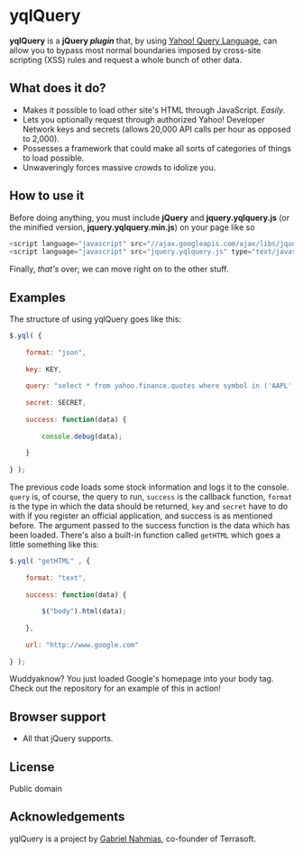yqlQuery
=============

**yqlQuery** is a **jQuery _plugin_** that, by using <a href="http://developer.yahoo.com/yql/">Yahoo! Query Language</a>,
can allow you to bypass most normal boundaries imposed by cross-site scripting (XSS) rules and request a whole bunch of other data.

What does it do?
-----------

* Makes it possible to load other site's HTML through JavaScript.  _Easily_.
* Lets you optionally request through authorized Yahoo! Developer Network keys and secrets (allows 20,000 API calls per hour as opposed to 2,000).
* Possesses a framework that could make all sorts of categories of things to load possible.
* Unwaveringly forces massive crowds to idolize you.

How to use it
-----------

Before doing anything, you must include **jQuery** and **jquery.yqlquery.js** (or the minified version, **jquery.yqlquery.min.js**) on your page like so

```javascript
<script language="javascript" src="//ajax.googleapis.com/ajax/libs/jquery/1/jquery.min.js" type="text/javascript"></script>
<script language="javascript" src="jquery.yqlquery.js" type="text/javascript"></script>
```

Finally, _that's_ over; we can move right on to the other stuff.

Examples
-----------

The structure of using yqlQuery goes like this:

```javascript
$.yql( {
	
	format: "json",
	
	key: KEY,
	
	query: "select * from yahoo.finance.quotes where symbol in ('AAPL', 'GOOG', 'MSFT')",
	
	secret: SECRET,
	
	success: function(data) {
		
		console.debug(data);
		
	}
	
} );
```

The previous code loads some stock information and logs it to the console. ```query``` is, of course, the query to run,
```success``` is the callback function, ```format``` is the type in which the data should be returned, ```key``` and
```secret``` have to do with if you register an official application, and success is as mentioned before.  The argument
passed to the success function is the data which has been loaded.  There's also a built-in function called ```getHTML```
which goes a little something like this:

```javascript
$.yql( "getHTML" , {
	
	format: "text",
	
	success: function(data) {
		
		$("body").html(data);
		
	},
	
	url: "http://www.google.com"
	
} );
```

Wuddyaknow?  You just loaded Google's homepage into your body tag.  Check out the repository for an example of this in action!

Browser support
-----------

* All that jQuery supports.

License
-----------

Public domain

Acknowledgements
------------

yqlQuery is a project by [Gabriel Nahmias](http://github.com/terrasoftlabs "Terrasoft's GitHub"), co-founder of Terrasoft.